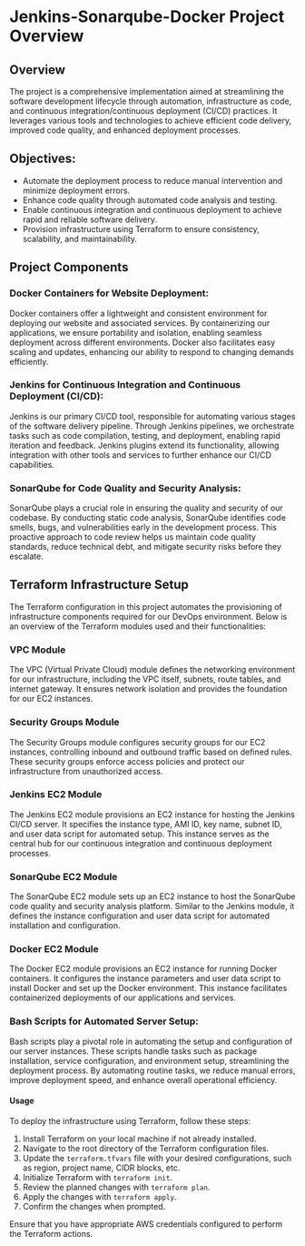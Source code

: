 # Jenkins-Sonarqube-Docker Project Overview

## Overview

The project is a comprehensive implementation aimed at streamlining the software development lifecycle through automation, infrastructure as code, and continuous integration/continuous deployment (CI/CD) practices. It leverages various tools and technologies to achieve efficient code delivery, improved code quality, and enhanced deployment processes.

## Objectives:
- Automate the deployment process to reduce manual intervention and minimize deployment errors.
- Enhance code quality through automated code analysis and testing.
- Enable continuous integration and continuous deployment to achieve rapid and reliable software delivery.
- Provision infrastructure using Terraform to ensure consistency, scalability, and maintainability.

## Project Components

### Docker Containers for Website Deployment:
Docker containers offer a lightweight and consistent environment for deploying our website and associated services. By containerizing our applications, we ensure portability and isolation, enabling seamless deployment across different environments. Docker also facilitates easy scaling and updates, enhancing our ability to respond to changing demands efficiently.

### Jenkins for Continuous Integration and Continuous Deployment (CI/CD):
Jenkins is our primary CI/CD tool, responsible for automating various stages of the software delivery pipeline. Through Jenkins pipelines, we orchestrate tasks such as code compilation, testing, and deployment, enabling rapid iteration and feedback. Jenkins plugins extend its functionality, allowing integration with other tools and services to further enhance our CI/CD capabilities.

### SonarQube for Code Quality and Security Analysis:
SonarQube plays a crucial role in ensuring the quality and security of our codebase. By conducting static code analysis, SonarQube identifies code smells, bugs, and vulnerabilities early in the development process. This proactive approach to code review helps us maintain code quality standards, reduce technical debt, and mitigate security risks before they escalate.

## Terraform Infrastructure Setup

The Terraform configuration in this project automates the provisioning of infrastructure components required for our DevOps environment. Below is an overview of the Terraform modules used and their functionalities:

### VPC Module
The VPC (Virtual Private Cloud) module defines the networking environment for our infrastructure, including the VPC itself, subnets, route tables, and internet gateway. It ensures network isolation and provides the foundation for our EC2 instances.

### Security Groups Module
The Security Groups module configures security groups for our EC2 instances, controlling inbound and outbound traffic based on defined rules. These security groups enforce access policies and protect our infrastructure from unauthorized access.

### Jenkins EC2 Module
The Jenkins EC2 module provisions an EC2 instance for hosting the Jenkins CI/CD server. It specifies the instance type, AMI ID, key name, subnet ID, and user data script for automated setup. This instance serves as the central hub for our continuous integration and continuous deployment processes.

### SonarQube EC2 Module
The SonarQube EC2 module sets up an EC2 instance to host the SonarQube code quality and security analysis platform. Similar to the Jenkins module, it defines the instance configuration and user data script for automated installation and configuration.

### Docker EC2 Module
The Docker EC2 module provisions an EC2 instance for running Docker containers. It configures the instance parameters and user data script to install Docker and set up the Docker environment. This instance facilitates containerized deployments of our applications and services.

### Bash Scripts for Automated Server Setup:
Bash scripts play a pivotal role in automating the setup and configuration of our server instances. These scripts handle tasks such as package installation, service configuration, and environment setup, streamlining the deployment process. By automating routine tasks, we reduce manual errors, improve deployment speed, and enhance overall operational efficiency.


#### Usage
To deploy the infrastructure using Terraform, follow these steps:

1. Install Terraform on your local machine if not already installed.
2. Navigate to the root directory of the Terraform configuration files.
3. Update the `terraform.tfvars` file with your desired configurations, such as region, project name, CIDR blocks, etc.
4. Initialize Terraform with `terraform init`.
5. Review the planned changes with `terraform plan`.
6. Apply the changes with `terraform apply`.
7. Confirm the changes when prompted.

Ensure that you have appropriate AWS credentials configured to perform the Terraform actions.

